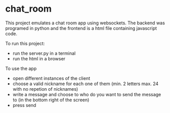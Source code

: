 # chat_room
This project emulates a chat room app using websockets. The backend was programed in python and the frontend is a html file containing javascript code.

To run this project:
- run the server.py in a terminal
- run the html in a browser

To use the app
- open different instances of the client
- choose a valid nickname for each one of them (min. 2 letters max. 24 with no repetion of nicknames)
- write a message and choose to who do you want to send the message to (in the bottom right of the screen)
- press send
